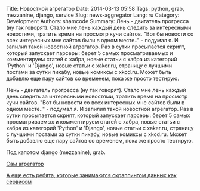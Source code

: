 Title: Новостной агрегатор
Date: 2014-03-13 05:58
Tags: python, grab, mezzanine, django, service
Slug: news-aggregator
Lang: ru
Category: Development
Authors: shamcode
Summary: Лень - двигатель прогресса (ну так говорят). Стало мне лень каждый день следить за интересными новостями, тратить время на просмотр кучи сайтов. "Вот бы новости со всех интересных мне сайтов были в одном месте.." - подумал я. И запилил такой новостной агрегатор. Раз в сутки просыпается скрипт, который запускает парсеры: берет 5 самых просматриваемых и комментируем статей с хабра, новые статьи с хабра из категорий 'Python' и 'Django', новые статьи с xaker.ru, страницу с лучшими постами за сутки пикабу, новые комиксы c xkcd.ru. Может быть добавлю еще пару сайтов со временем, пока же просто тестирую.

Лень - двигатель прогресса (ну так говорят). Стало мне лень каждый день следить за интересными новостями, тратить время на просмотр кучи сайтов. "Вот бы новости со всех интересных мне сайтов были в одном месте.." - подумал я. И запилил такой новостной агрегатор. Раз в сутки просыпается скрипт, который запускает парсеры: берет 5 самых просматриваемых и комментируем статей с хабра, новые статьи с хабра из категорий 'Python' и 'Django', новые статьи с xaker.ru, страницу с лучшими постами за сутки пикабу, новые комиксы c xkcd.ru. Может быть добавлю еще пару сайтов со временем, пока же просто тестирую.

Под капотом django (mezzanine), grab.

[Сам агрегатор](http://news.shamcode.ru)

[А еще есть ребята, которые занимаются скраппингом данных как сервисом](https://brightdata.grsm.io/shamcode)
